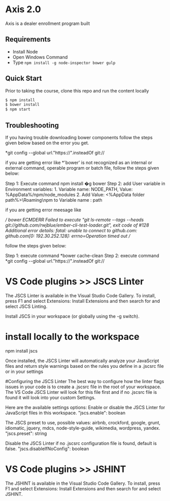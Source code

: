 # Axis 2.0
Axis is a dealer enrollment program built 

## Requirements

- Install Node
- Open Windows Command
- Type `npm install -g node-inspector bower gulp`

## Quick Start
Prior to taking the course, clone this repo and run the content locally
```bash
$ npm install
$ bower install
$ npm start
```

## Troubleshooting
If you having trouble downloading bower components follow the steps given below based on the error you get.

*git config --global url."https://".insteadOf git://

if you are getting error like *'bower' is not recognized as an internal or external command, operable program or batch file, follow the steps given below:

Step 1: Execute command npm install �g bower
Step 2:	add User variable in Environment variables:
    1.	Variable name: NODE_PATH,   Value: %AppData%/npm/node_modules
    2.	Add Value: <%AppData folder path%>\Roaming\npm  to Variable name : path

if you are getting error meesage like  

*/ bower ECMDERR Failed to execute "git ls-remote --tags --heads git://github.com/rwjblue/ember-cli-test-loader.git", exit code of #128
Additional error details:
fatal: unable to connect to github.com:
github.com[0: 192.30.252.128]: errno=Operation timed out /*

follow the steps given below:

Step 1: execute command *bower cache-clean
Step 2: execute command *git config --global url."https://".insteadOf git://

# VS Code plugins >> JSCS Linter
The JSCS Linter is available in the Visual Studio Code Gallery. To install, press F1 and select Extensions: Install Extensions 
and then search for and select JSCS Linting.

Install JSCS in your workspace (or globally using the -g switch).
# install locally to the workspace
npm install jscs

Once installed, the JSCS Linter will automatically analyze your JavaScript files and return style warnings based on the rules you define in a .jscsrc file or in your settings

#Configuring the JSCS Linter
The best way to configure how the linter flags issues in your code is to create a .jscsrc file in the root of your workspace. The VS Code JSCS Linter will look for this file first and if no .jscsrc file is found it will look into your custom Settings.

Here are the available settings options:
Enable or disable the JSCS Linter for JavaScript files in this workspace.
"jscs.enable": boolean

The JSCS preset to use, possible values: airbnb, crockford, google, grunt, idiomatic, jquery, mdcs, node-style-guide, wikimedia, wordpress, yandex.
"jscs.preset": string

Disable the JSCS Linter if no .jscsrc configuration file is found, default is false.
"jscs.disableIfNoConfig": boolean

# VS Code plugins >> JSHINT
The JSHINT is available in the Visual Studio Code Gallery. To install, press F1 and select Extensions: Install Extensions 
and then search for and select JSHINT.